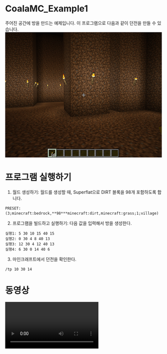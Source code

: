 # CoalaMC_Example1
주어진 공간에 방을 만드는 예제입니다. 이 프로그램으로 다음과 같이 던전을 만들 수 있습니다.
![던전](captured/screen.png)

# 프로그램 실행하기
1. 월드 생성하기: 월드를 생성할 때, Superflat으로 DIRT 블록을 98개 포함하도록 합니다.
```
PRESET: (3;minecraft:bedrock,**98***minecraft:dirt,minecraft:grass;1;village)
```
2. 프로그램을 빌드하고 실행하기: 다음 값을 입력해서 방을 생성한다.
```
실행1: 5 30 10 15 40 15
실행2: 0 30 4 8 40 13
실행3: 12 30 4 12 40 13
실행4: 6 30 0 14 40 6
```
3. 마인크래프트에서 던전을 확인한다.
```
/tp 10 30 14 
```

# 동영상
![동영상](captured/video.mp4)
